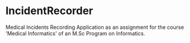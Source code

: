 # IncidentRecorder
Medical Incidents Recording Application as an assignment for the course 'Medical Informatics' of an M.Sc Program on Informatics.
